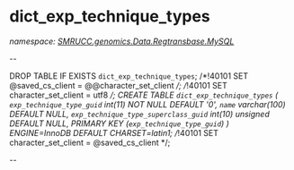 ﻿# dict_exp_technique_types
_namespace: [SMRUCC.genomics.Data.Regtransbase.MySQL](./index.md)_

--
 
 DROP TABLE IF EXISTS `dict_exp_technique_types`;
 /*!40101 SET @saved_cs_client = @@character_set_client */;
 /*!40101 SET character_set_client = utf8 */;
 CREATE TABLE `dict_exp_technique_types` (
 `exp_technique_type_guid` int(11) NOT NULL DEFAULT '0',
 `name` varchar(100) DEFAULT NULL,
 `exp_technique_type_superclass_guid` int(10) unsigned DEFAULT NULL,
 PRIMARY KEY (`exp_technique_type_guid`)
 ) ENGINE=InnoDB DEFAULT CHARSET=latin1;
 /*!40101 SET character_set_client = @saved_cs_client */;
 
 --




